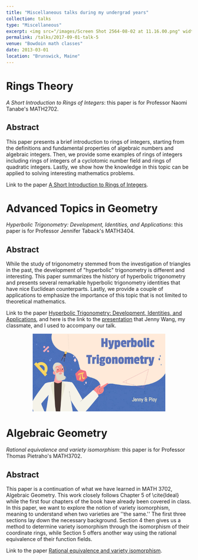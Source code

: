 ```yaml
---
title: "Miscellaneous talks during my undergrad years"
collection: talks
type: "Miscellaneous" 
excerpt: <img src="/images/Screen Shot 2564-08-02 at 11.16.00.png" width='230' height='170' align="right" hspace="20"> During my undergrad years at Bowdoin College, there were many opportunities for me to work on final projects, instead of final exams. Most of them are merely summaries of some topics I am interested in, but I think they might be helpful, so I wanted to share them. These final papers are for rings theory, advanced topic in geometry, and algebraic geometry. 
permalink: /talks/2017-09-01-talk-5
venue: "Bowdoin math classes"
date: 2013-03-01
location: "Brunswick, Maine"
---
```


Rings Theory
======

*A Short Introduction to Rings of Integers*: this paper is for Professor Naomi Tanabe's MATH2702. 

Abstract
---
This paper presents a brief introduction to rings of integers, starting from the definitions and fundamental properties of algebraic numbers and algebraic integers. Then, we provide some examples of rings of integers including rings of integers of a cyclotomic number field and rings of quadratic integers. Lastly, we show how the knowledge in this topic can be applied to solving interesting mathematics problems. 


Link to the paper [A Short Introduction to Rings of Integers](http://ploynawapan.github.io/files/Rings_final.pdf).

Advanced Topics in Geometry
======

*Hyperbolic Trigonometry: Development, Identities, and Applications*: this paper is for Professor Jennifer Taback's MATH3404. 

Abstract
---
While the study of trigonometry stemmed from the investigation of triangles in the past, the development of "hyperbolic" trigonometry is different and interesting. This paper summarizes the history of hyperbolic trigonometry and presents several remarkable hyperbolic trigonometry identities that have nice Euclidean counterparts. Lastly, we provide a couple of applications to emphasize the importance of this topic that is not limited to theoretical mathematics. 


Link to the paper [Hyperbolic Trigonometry: Development, Identities, and Applications](http://ploynawapan.github.io/files/Geometry_report.pdf), and here is the link to the [presentation](http://ploynawapan.github.io/files/Geometry_final.pdf) that Jenny Wang, my classmate, and I used to accompany our talk.


<p align="center">
  <img width="360" height="210" src="/images/Screen Shot 2564-08-02 at 11.16.00.png">
</p>


Algebraic Geometry
======

*Rational equivalence and variety isomorphism*: this paper is for Professor Thomas Pietraho's MATH3702. 

Abstract
---
This paper is a continuation of what we have learned in
MATH 3702, Algebraic Geometry. This work closely follows Chapter 5 of \cite{Ideal} while the first four chapters of the book have already been covered in class. In this paper, we want to explore the notion of variety isomorphism, meaning to understand when two varieties are ''the same.'' The first three sections lay down the necessary background. Section 4 then gives us a method to determine variety isomorphism through the isomorphism of their coordinate rings, while Section 5 offers another way using the rational equivalence of their function fields. 

Link to the paper [Rational equivalence and variety isomorphism](http://ploynawapan.github.io/files/3702_fina.pdf).



